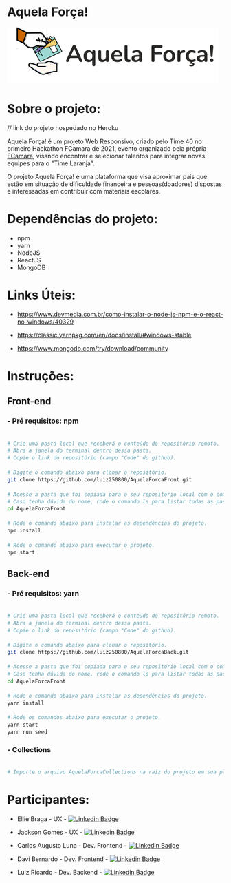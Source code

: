 
# Aquela Força!

![Logo](https://github.com/luiz250800/AquelaForcaFront/blob/main/src/images/imgLogoPerfil.svg)


# Sobre o projeto:
// link do projeto hospedado no Heroku

Aquela Força! é um projeto Web Responsivo, criado pelo Time 40 no primeiro Hackathon FCamara de 2021, evento organizado pela própria [FCamara](https://www.fcamara.com.br/), visando encontrar e selecionar talentos para integrar novas equipes para o "Time Laranja".

O projeto Aquela Força! é uma plataforma que visa aproximar pais que estão em situação de dificuldade financeira e pessoas(doadores) dispostas e interessadas em contribuir com materiais escolares.


# Dependências do projeto:

- npm
- yarn
- NodeJS
- ReactJS
- MongoDB

# Links Úteis:

- https://www.devmedia.com.br/como-instalar-o-node-js-npm-e-o-react-no-windows/40329

- https://classic.yarnpkg.com/en/docs/install/#windows-stable

- https://www.mongodb.com/try/download/community

# Instruções:

## Front-end
### - Pré requisitos: npm
```bash

# Crie uma pasta local que receberá o conteúdo do repositório remoto.
# Abra a janela do terminal dentro dessa pasta.
# Copie o link do repositório (campo "Code" do github).

# Digite o comando abaixo para clonar o repositório.
git clone https://github.com/luiz250800/AquelaForcaFront.git

# Acesse a pasta que foi copiada para o seu repositório local com o comando cd nome-da-pasta. 
# Caso tenha dúvida do nome, rode o comando ls para listar todas as pastas.
cd AquelaForcaFront

# Rode o comando abaixo para instalar as dependências do projeto.
npm install

# Rode o comando abaixo para executar o projeto.
npm start

```

## Back-end
### - Pré requisitos: yarn
```bash

# Crie uma pasta local que receberá o conteúdo do repositório remoto.
# Abra a janela do terminal dentro dessa pasta.
# Copie o link do repositório (campo "Code" do github).

# Digite o comando abaixo para clonar o repositório.
git clone https://github.com/luiz250800/AquelaForcaBack.git

# Acesse a pasta que foi copiada para o seu repositório local com o comando cd nome-da-pasta. 
# Caso tenha dúvida do nome, rode o comando ls para listar todas as pastas.
cd AquelaForcaFront

# Rode o comando abaixo para instalar as dependências do projeto.
yarn install

# Rode os comandos abaixo para executar o projeto.
yarn start
yarn run seed

```
### - Collections
```bash

# Importe o arquivo AquelaForcaCollections na raiz do projeto em sua plataforma de desenvolvimento de API favorita

```

# Participantes:

- Ellie Braga - UX - [![Linkedin Badge](https://img.shields.io/badge/-LinkedIn-blue?style=flat-square&logo=Linkedin&logoColor=white&link=https://www.linkedin.com/in/ellie-braga/)](https://www.linkedin.com/in/ellie-braga/)

- Jackson Gomes - UX - [![Linkedin Badge](https://img.shields.io/badge/-LinkedIn-blue?style=flat-square&logo=Linkedin&logoColor=white&link=https://www.linkedin.com/in/jackson-gomes-b564bb14b)](https://www.linkedin.com/in/jackson-gomes-b564bb14b)

- Carlos Augusto Luna - Dev. Frontend - [![Linkedin Badge](https://img.shields.io/badge/-LinkedIn-blue?style=flat-square&logo=Linkedin&logoColor=white&link=https://www.linkedin.com/in/augusto-luna-4284313a/)](https://www.linkedin.com/in/augusto-luna-4284313a/)

- Davi Bernardo - Dev. Frontend - [![Linkedin Badge](https://img.shields.io/badge/-LinkedIn-blue?style=flat-square&logo=Linkedin&logoColor=white&link=https://www.linkedin.com/in/davibernardo/)](https://www.linkedin.com/in/davibernardo/)

- Luiz Ricardo - Dev. Backend - [![Linkedin Badge](https://img.shields.io/badge/-LinkedIn-blue?style=flat-square&logo=Linkedin&logoColor=white&link=https://www.linkedin.com/in/luiz-ricardo-soares-dos-santos-08580817b/)](https://www.linkedin.com/in/luiz-ricardo-soares-dos-santos-08580817b/)
